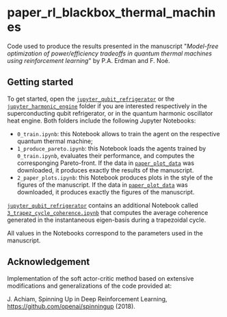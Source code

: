 # paper_rl_blackbox_thermal_machines
Code used to produce the results presented in the manuscript "*Model-free optimization of power/efficiency tradeoffs in quantum thermal machines using reinforcement learning*" by P.A. Erdman and F. Noé.

## Getting started
To get started, open the [```jupyter_qubit_refrigerator```](jupyter_qubit_refrigerator) or the [```jupyter_harmonic_engine```](jupyter_harmonic_engine) folder if you are interested respectively in the superconducting qubit refrigerator, or in the quantum harmonic oscillator heat engine. Both folders include the following Jupyter Notebooks:
* ```0_train.ipynb```: this Notebook allows to train the agent on the respective quantum thermal machine;
* ```1_produce_pareto.ipynb```: this Notebook loads the agents trained by ```0_train.ipynb```, evaluates their performance, and computes the corresponging Pareto-front. If the data in [```paper_plot_data```](paper_plot_data) was downloaded, it produces exactly the results of the manuscript.
* ```2_paper_plots.ipynb```: this Notebook produces plots in the style of the figures of the manuscript. If the data in [```paper_plot_data```](paper_plot_data) was downloaded, it produces exactly the figures of the manuscript.

[```jupyter_qubit_refrigerator```](jupyter_qubit_refrigerator) contains an additional Notebook called [```3_trapez_cycle_coherence.ipynb```](jupyter_qubit_refrigerator/3_trapez_cycle_coherence.ipynb) that computes the average coherence generated in the instantaneous eigen-basis during a trapezoidal cycle.

All values in the Notebooks correspond to the parameters used in the manuscript.

## Acknowledgement
Implementation of the soft actor-critic method based on extensive modifications and generalizations of the code provided at:

J. Achiam, Spinning Up in Deep Reinforcement Learning, https://github.com/openai/spinningup (2018).

